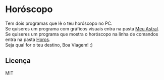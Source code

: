 Horóscopo
=========

Tem dois programas que lê o teu horóscopo no PC.  
Se quiseres um programa com gráficos visuais entra na pasta [Meu Astral](./meu-astral).  
Se quiseres um programa que mostra o horóscopo na linha de comandos entra na pasta [Horos](./horos).  
Seja qual for o teu destino, Boa Viagem! :)

## Licença
MIT
